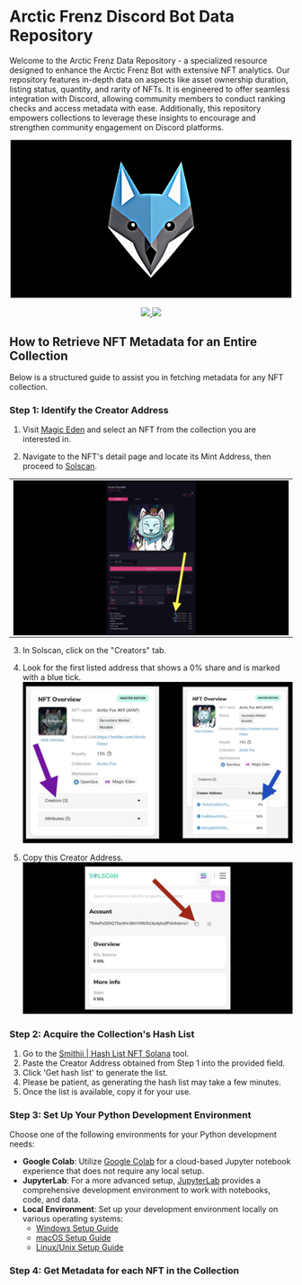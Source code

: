 # Arctic Frenz Discord Bot Data Repository

Welcome to the Arctic Frenz Data Repository - a specialized resource designed to enhance the Arctic Frenz Bot with extensive NFT analytics. Our repository features in-depth data on aspects like asset ownership duration, listing status, quantity, and rarity of NFTs. It is engineered to offer seamless integration with Discord, allowing community members to conduct ranking checks and access metadata with ease. Additionally, this repository empowers collections to leverage these insights to encourage and strengthen community engagement on Discord platforms.

<p align="center">
<img src="https://raw.githubusercontent.com/davidbeard741/arcticfrenz-data/main/images/IMG_3153.gif" width="500">
</p>

<p align="center">
<a href="https://discord.gg/arcticfrenz">
<img src="https://img.shields.io/badge/Discord-5865F2?style=for-the-badge&logo=discord&logoColor=white">
</a>

<a href="https://twitter.com/arcticfrenz">
<img src="https://img.shields.io/badge/Twitter-1DA1F2?style=for-the-badge&logo=twitter&logoColor=white">
</a>
</p>

## How to Retrieve NFT Metadata for an Entire Collection

Below is a structured guide to assist you in fetching metadata for any NFT collection.

### Step 1: Identify the Creator Address

1. Visit [Magic Eden](https://magiceden.io) and select an NFT from the collection you are interested in.

2. Navigate to the NFT's detail page and locate its Mint Address, then proceed to [Solscan](https://solscan.io).
<table>
  <tr>
    <td>
      <img width="100%" src="https://raw.githubusercontent.com/davidbeard741/arcticfrenz-data/main/images/3B369D54-BACD-4747-9AC7-9A5026257145.jpeg" align="left">
    </td>
  </tr>
</table>


3. In Solscan, click on the "Creators" tab.

4. Look for the first listed address that shows a 0% share and is marked with a blue tick. 
   ![Find Creator Address](https://raw.githubusercontent.com/davidbeard741/arcticfrenz-data/main/images/0D636107-2D85-4DBD-849D-E19A2B647338.jpeg)

5. Copy this Creator Address.
   ![Copy Creator Address](https://raw.githubusercontent.com/davidbeard741/arcticfrenz-data/main/images/CC753005-3372-463E-97A9-D8E0710BC5A3.jpeg)

### Step 2: Acquire the Collection's Hash List

1. Go to the [Smithii | Hash List NFT Solana](https://tools.smithii.io/hashlist/solana) tool.
2. Paste the Creator Address obtained from Step 1 into the provided field.
3. Click 'Get hash list' to generate the list.
4. Please be patient, as generating the hash list may take a few minutes.
5. Once the list is available, copy it for your use.

### Step 3: Set Up Your Python Development Environment

Choose one of the following environments for your Python development needs:

- **Google Colab**: Utilize [Google Colab](https://colab.research.google.com) for a cloud-based Jupyter notebook experience that does not require any local setup.
- **JupyterLab**: For a more advanced setup, [JupyterLab](https://jupyter.org/) provides a comprehensive development environment to work with notebooks, code, and data.
- **Local Environment**: Set up your development environment locally on various operating systems:
  - [Windows Setup Guide](https://realpython.com/python-coding-setup-windows/)
  - [macOS Setup Guide](https://www.digitalocean.com/community/tutorials/how-to-install-python-3-and-set-up-a-local-programming-environment-on-macos)
  - [Linux/Unix Setup Guide](https://itsfoss.com/python-setup-linux/)

### Step 4: Get Metadata for each NFT in the Collection
